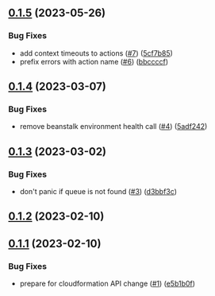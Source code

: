 ## [0.1.5](https://github.com/observeinc/aws-snapshot/compare/v0.1.4...v0.1.5) (2023-05-26)


### Bug Fixes

* add context timeouts to actions ([#7](https://github.com/observeinc/aws-snapshot/issues/7)) ([5cf7b85](https://github.com/observeinc/aws-snapshot/commit/5cf7b85aea9ae1d7dd125ff1ad6809b1d9d9bfd3))
* prefix errors with action name ([#6](https://github.com/observeinc/aws-snapshot/issues/6)) ([bbccccf](https://github.com/observeinc/aws-snapshot/commit/bbccccf2c2101e40344d3c1a19c0aa8f4a97d3a5))



## [0.1.4](https://github.com/observeinc/aws-snapshot/compare/v0.1.3...v0.1.4) (2023-03-07)


### Bug Fixes

* remove beanstalk environment health call ([#4](https://github.com/observeinc/aws-snapshot/issues/4)) ([5adf242](https://github.com/observeinc/aws-snapshot/commit/5adf2421633a2d2bf80c3ab68f82d21db2f6019a))



## [0.1.3](https://github.com/observeinc/aws-snapshot/compare/v0.1.2...v0.1.3) (2023-03-02)


### Bug Fixes

* don't panic if queue is not found ([#3](https://github.com/observeinc/aws-snapshot/issues/3)) ([d3bbf3c](https://github.com/observeinc/aws-snapshot/commit/d3bbf3c25f88ac9b145c81b77e9d45df5126406f))



## [0.1.2](https://github.com/observeinc/aws-snapshot/compare/v0.1.1...v0.1.2) (2023-02-10)



## [0.1.1](https://github.com/observeinc/aws-snapshot/compare/v0.1.0...v0.1.1) (2023-02-10)


### Bug Fixes

* prepare for cloudformation API change ([#1](https://github.com/observeinc/aws-snapshot/issues/1)) ([e5b1b0f](https://github.com/observeinc/aws-snapshot/commit/e5b1b0f6505d67a4b1528a4dfc2d3d937574862b))



